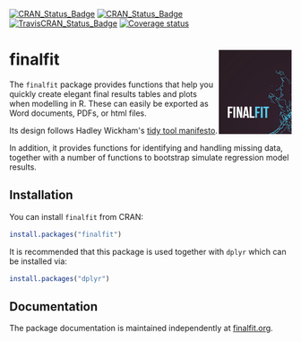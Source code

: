 [![CRAN_Status_Badge](http://www.r-pkg.org/badges/version/finalfit)](https://cran.r-project.org/package=finalfit)
[![CRAN_Status_Badge](https://cranlogs.r-pkg.org/badges/finalfit)](https://cran.r-project.org/package=finalfit)
[![TravisCRAN_Status_Badge](https://travis-ci.com/ewenharrison/finalfit.svg?branch=master)](https://travis-ci.com/ewenharrison/finalfit)
[![Coverage status](https://codecov.io/gh/ewenharrison/finalfit/branch/master/graph/badge.svg)](https://codecov.io/github/ewenharrison/finalfit?branch=master)

finalfit <img src="man/figures/finalfit_130_150.png" align="right" />
==============================


The `finalfit` package provides functions that help you quickly create elegant final results tables and plots when modelling in R. These can easily be exported as Word documents, PDFs, or html files. 

Its design follows Hadley Wickham's [tidy tool manifesto](http://tidyverse.tidyverse.org/articles/manifesto.html).

In addition, it provides functions for identifying and handling missing data, together with a number of functions to bootstrap simulate regression model results. 

## Installation

You can install `finalfit` from CRAN:

``` r
install.packages("finalfit")
```

It is recommended that this package is used together with `dplyr` which can be installed via:

``` r
install.packages("dplyr")
```

## Documentation

The package documentation is maintained independently at [finalfit.org](http://finalfit.org/). 
